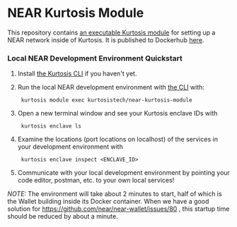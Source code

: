 NEAR Kurtosis Module
=====================
This repository contains [an executable Kurtosis module](https://docs.kurtosistech.com/modules.html) for setting up a NEAR network inside of Kurtosis. It is published to Dockerhub [here](https://hub.docker.com/repository/docker/kurtosistech/near-kurtosis-module).

### Local NEAR Development Environment Quickstart

1. Install [the Kurtosis CLI](https://docs.kurtosistech.com/installation.html) if you haven't yet.
2. Run the local NEAR development environment with [the CLI](https://docs.kurtosistech.com/installation.html) with:

        
        kurtosis module exec kurtosistech/near-kurtosis-module
3. Open a new terminal window and see your Kurtosis enclave IDs with 
   
        kurtosis enclave ls
4. Examine the locations (port locations on localhost) of the services in your development environment with

        kurtosis enclave inspect <ENCLAVE_ID>
5. Communicate with your local development environment by pointing your code editor, postman, etc. to your own local services!

_NOTE:_ The environment will take about 2 minutes to start, half of which is the Wallet building inside its Docker container. When we have a good solution for https://github.com/near/near-wallet/issues/80 , this startup time should be reduced by about a minute.
